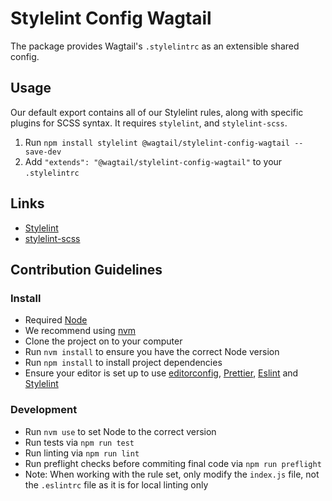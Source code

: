 # Stylelint Config Wagtail

The package provides Wagtail's `.stylelintrc` as an extensible shared config.

## Usage

Our default export contains all of our Stylelint rules, along with specific plugins for SCSS syntax.
It requires `stylelint`, and `stylelint-scss`.

1. Run `npm install stylelint @wagtail/stylelint-config-wagtail --save-dev`
2. Add `"extends": "@wagtail/stylelint-config-wagtail"` to your `.stylelintrc`

## Links

- [Stylelint](https://stylelint.io/)
- [stylelint-scss](https://github.com/kristerkari/stylelint-scss)

## Contribution Guidelines

### Install

- Required [Node](https://nodejs.org)
- We recommend using [nvm](https://github.com/creationix/nvm)
- Clone the project on to your computer
- Run `nvm install` to ensure you have the correct Node version
- Run `npm install` to install project dependencies
- Ensure your editor is set up to use [editorconfig](https://editorconfig.org/), [Prettier](https://prettier.io/), [Eslint](https://eslint.org/) and [Stylelint](https://stylelint.io/)

### Development

- Run `nvm use` to set Node to the correct version
- Run tests via `npm run test`
- Run linting via `npm run lint`
- Run preflight checks before commiting final code via `npm run preflight`
- Note: When working with the rule set, only modify the `index.js` file, not the `.eslintrc` file as it is for local linting only
